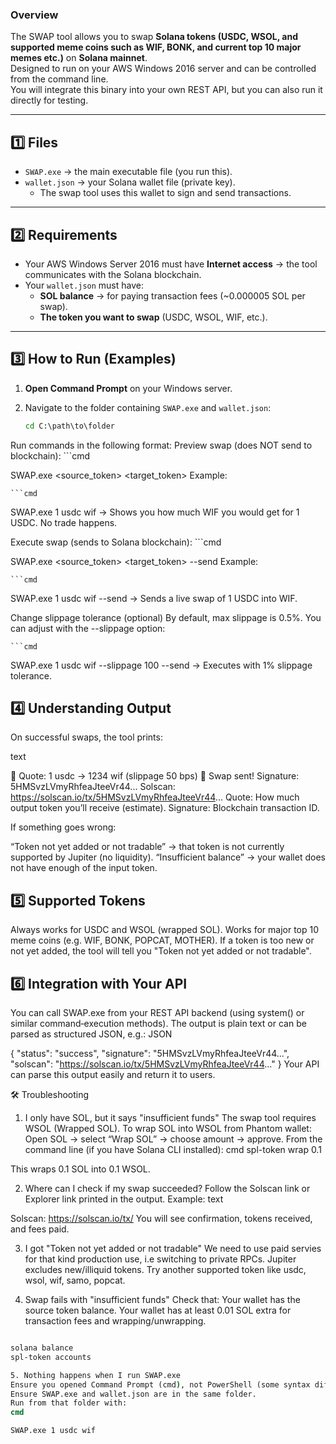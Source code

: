 ### Overview
The SWAP tool allows you to swap **Solana tokens (USDC, WSOL, and supported meme coins such as WIF, BONK, and current top 10 major memes etc.)** on **Solana mainnet**.  
Designed to run on your AWS Windows 2016 server and can be controlled from the command line.  
You will integrate this binary into your own REST API, but you can also run it directly for testing.

---

## 1️⃣ Files
- `SWAP.exe` → the main executable file (you run this).  
- `wallet.json` → your Solana wallet file (private key).  
  - The swap tool uses this wallet to sign and send transactions.  

---

## 2️⃣ Requirements
- Your AWS Windows Server 2016 must have **Internet access** → the tool communicates with the Solana blockchain.  
- Your `wallet.json` must have:  
  - **SOL balance** → for paying transaction fees (~0.000005 SOL per swap).  
  - **The token you want to swap** (USDC, WSOL, WIF, etc.).  

---

## 3️⃣ How to Run (Examples)

1. **Open Command Prompt** on your Windows server.  
2. Navigate to the folder containing `SWAP.exe` and `wallet.json`:  

    ```cmd
   cd C:\path\to\folder
Run commands in the following format:
Preview swap (does NOT send to blockchain):
    ```cmd

SWAP.exe <amount> <source_token> <target_token>
Example:

    ```cmd

SWAP.exe 1 usdc wif
→ Shows you how much WIF you would get for 1 USDC. No trade happens.

Execute swap (sends to Solana blockchain):
    ```cmd

SWAP.exe <amount> <source_token> <target_token> --send
Example:

    ```cmd

SWAP.exe 1 usdc wif --send
→ Sends a live swap of 1 USDC into WIF.

Change slippage tolerance (optional)
By default, max slippage is 0.5%.
You can adjust with the --slippage option:

    ```cmd

SWAP.exe 1 usdc wif --slippage 100 --send
→ Executes with 1% slippage tolerance.

## 4️⃣ Understanding Output
On successful swaps, the tool prints:

text

💱 Quote: 1 usdc -> 1234 wif (slippage 50 bps)
🚀 Swap sent!
   Signature: 5HMSvzLVmyRhfeaJteeVr44...
   Solscan:   https://solscan.io/tx/5HMSvzLVmyRhfeaJteeVr44...
Quote: How much output token you’ll receive (estimate).
Signature: Blockchain transaction ID.


If something goes wrong:

“Token not yet added or not tradable” → that token is not currently supported by Jupiter (no liquidity).
“Insufficient balance” → your wallet does not have enough of the input token.

## 5️⃣ Supported Tokens
Always works for USDC and WSOL (wrapped SOL).
Works for major top 10 meme coins (e.g. WIF, BONK, POPCAT, MOTHER).
If a token is too new or not yet added, the tool will tell you "Token not yet added or not tradable".

## 6️⃣ Integration with Your API
You can call SWAP.exe from your REST API backend (using system() or similar command‑execution methods).
The output is plain text or can be parsed as structured JSON, e.g.:
JSON

{
  "status": "success",
  "signature": "5HMSvzLVmyRhfeaJteeVr44...",
  "solscan": "https://solscan.io/tx/5HMSvzLVmyRhfeaJteeVr44..."
}
Your API can parse this output easily and return it to users.

🛠 Troubleshooting

1. I only have SOL, but it says "insufficient funds"
The swap tool requires WSOL (Wrapped SOL).
To wrap SOL into WSOL from Phantom wallet:
Open SOL → select “Wrap SOL” → choose amount → approve.
From the command line (if you have Solana CLI installed):
cmd
spl-token wrap 0.1

This wraps 0.1 SOL into 0.1 WSOL.

2. Where can I check if my swap succeeded?
Follow the Solscan link or Explorer link printed in the output.
Example:
text

Solscan: https://solscan.io/tx/<signature>
You will see confirmation, tokens received, and fees paid.

3. I got "Token not yet added or not tradable"
We need to use paid servies for that kind production use, i.e switching to private RPCs.
Jupiter excludes new/illiquid tokens.
Try another supported token like usdc, wsol, wif, samo, popcat.

4. Swap fails with "insufficient funds"
Check that:
Your wallet has the source token balance.
Your wallet has at least 0.01 SOL extra for transaction fees and wrapping/unwrapping.
```cmd

solana balance
spl-token accounts

5. Nothing happens when I run SWAP.exe
Ensure you opened Command Prompt (cmd), not PowerShell (some syntax differs).
Ensure SWAP.exe and wallet.json are in the same folder.
Run from that folder with:
cmd

SWAP.exe 1 usdc wif

